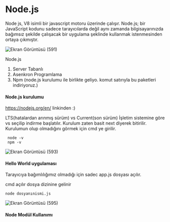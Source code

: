 # Node.js

Node js, V8 isimli bir javascript motoru üzerinde çalışır. Node.js; bir JavaScript kodunu sadece tarayıcılarda değil aynı zamanda bilgisayarınızda bağımsız şekilde çalışacak bir uygulama şeklinde kullanmak istenmesinden ortaya çıkmıştır. 

![Ekran Görüntüsü (591)](https://user-images.githubusercontent.com/74673470/190600749-993ba8bb-926b-4c8a-9e5d-b064e0fab9f4.png)


Node.js
1. Server Tabanlı
2. Asenkron Programlama
3. Npm (node.js kurulumu ile birlikte geliyo. komut satırıyla bu paketleri indiriyoruz.)


#### Node.js kurulumu
https://nodejs.org/en/ linkinden :)

LTS(hatalardan arınmış sürüm) vs Current(son sürüm)
İşletim sistemine göre vs seçilip indirme başlatılır. Kurulum zaten basit next diyerek bitirilir. Kurulumun olup olmadığını görmek için cmd ye girilir.


```
 node -v 
 npm -v
```

![Ekran Görüntüsü (593)](https://user-images.githubusercontent.com/74673470/190603012-994b5266-e201-4d7e-87bc-b2673a90e526.png)




#### Hello World uygulaması
Tarayıcıya bağımlılığımız olmadığı için sadec app.js dosyası açılır.


cmd açılır 
dosya dizinine gelinir

```
node dosyanınismi.js
```


![Ekran Görüntüsü (595)](https://user-images.githubusercontent.com/74673470/190603745-3ffa1810-695d-4ea3-b39b-caceeb7f6ea1.png)



#### Node Modül Kullanımı



